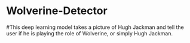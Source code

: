 # Wolverine-Detector
#This deep learning model takes a picture of Hugh Jackman and tell the user if he is playing the role of Wolverine, or simply Hugh Jackman.
